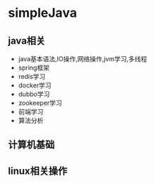# simpleJava

## java相关

- java基本语法,IO操作,网络操作,jvm学习,多线程  
- spring框架  
- redis学习  
- docker学习  
- dubbo学习  
- zookeeper学习
- 前端学习
- 算法分析

## 计算机基础

## linux相关操作
